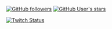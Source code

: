 [![GitHub followers](https://img.shields.io/github/followers/DavidFrings?style=flat&logo=Github&label=Followers%3A&labelColor=%23000000&color=%23238636)](https://github.com/DavidFrings?tab=followers)
[![GitHub User's stars](https://img.shields.io/github/stars/DavidFrings?style=flat&logo=Github&label=Stars%3A&labelColor=%23000000&color=%23238636)](https://github.com/DavidFrings?tab=repositories)

[![Twitch Status](https://img.shields.io/twitch/status/DavTheDev99?style=flat&logo=Twitch&logoColor=%23FFFFFF&label=Twitch%3A&labelColor=%235C16C5)](https://www.twitch.tv/devopsdavid)














<!--
- 🔭 I’m currently working on ...
- 🌱 I’m currently learning ...
- 👯 I’m looking to collaborate on ...
- 🤔 I’m looking for help with ...
- 💬 Ask me about ...
- 📫 How to reach me: ...
- 😄 Pronouns: ...
- ⚡ Fun fact: ...
-->

